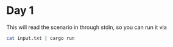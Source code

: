 # Day 1

This will read the scenario in through stdin, so you can run it via

```bash
cat input.txt | cargo run
```